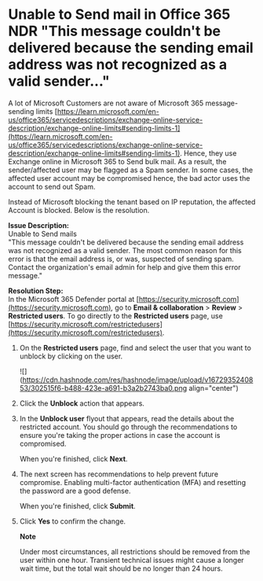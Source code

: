 # Unable to Send mail in Office 365 NDR "This message couldn't be delivered because the sending email address was not recognized as a valid sender..."

A lot of Microsoft Customers are not aware of Microsoft 365 message-sending limits [https://learn.microsoft.com/en-us/office365/servicedescriptions/exchange-online-service-description/exchange-online-limits#sending-limits-1](https://learn.microsoft.com/en-us/office365/servicedescriptions/exchange-online-service-description/exchange-online-limits#sending-limits-1). Hence, they use Exchange online in Microsoft 365 to Send bulk mail. As a result, the sender/affected user may be flagged as a Spam sender. In some cases, the affected user account may be compromised hence, the bad actor uses the account to send out Spam.

Instead of Microsoft blocking the tenant based on IP reputation, the affected Account is blocked. Below is the resolution.

**Issue Description:**  
Unable to Send mails  
"This message couldn't be delivered because the sending email address was not recognized as a valid sender. The most common reason for this error is that the email address is, or was, suspected of sending spam. Contact the organization's email admin for help and give them this error message."

**Resolution Step:**  
In the Microsoft 365 Defender portal at [https://security.microsoft.com](https://security.microsoft.com), go to **Email & collaboration** &gt; **Review** &gt; **Restricted users**. To go directly to the **Restricted users** page, use [https://security.microsoft.com/restrictedusers](https://security.microsoft.com/restrictedusers).

1. On the **Restricted users** page, find and select the user that you want to unblock by clicking on the user.
    
    ![](https://cdn.hashnode.com/res/hashnode/image/upload/v1672935240853/302515f6-b488-423e-a691-b3a2b2743ba0.png align="center")
    
2. Click the **Unblock** action that appears.
    
3. In the **Unblock user** flyout that appears, read the details about the restricted account. You should go through the recommendations to ensure you're taking the proper actions in case the account is compromised.
    
    When you're finished, click **Next**.
    
4. The next screen has recommendations to help prevent future compromise. Enabling multi-factor authentication (MFA) and resetting the password are a good defense.
    
    When you're finished, click **Submit**.
    
5. Click **Yes** to confirm the change.
    
    **Note**
    
    Under most circumstances, all restrictions should be removed from the user within one hour. Transient technical issues might cause a longer wait time, but the total wait should be no longer than 24 hours.